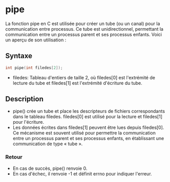 # pipe

La fonction pipe en C est utilisée pour créer un tube (ou un canal) pour la communication entre processus. Ce tube est unidirectionnel, permettant la communication entre un processus parent et ses processus enfants. Voici un aperçu de son utilisation :

## Syntaxe

```h
int pipe(int filedes[2]);
```

- filedes: Tableau d'entiers de taille 2, où filedes[0] est l'extrémité de lecture du tube et filedes[1] est l'extrémité d'écriture du tube.

## Description

- pipe() crée un tube et place les descripteurs de fichiers correspondants dans le tableau filedes. filedes[0] est utilisé pour la lecture et filedes[1] pour l'écriture.
- Les données écrites dans filedes[1] peuvent être lues depuis filedes[0]. Ce mécanisme est souvent utilisé pour permettre la communication entre un processus parent et ses processus enfants, en établissant une communication de type « tube ».

### Retour

- En cas de succès, pipe() renvoie 0.
- En cas d'échec, il renvoie -1 et définit errno pour indiquer l'erreur.
